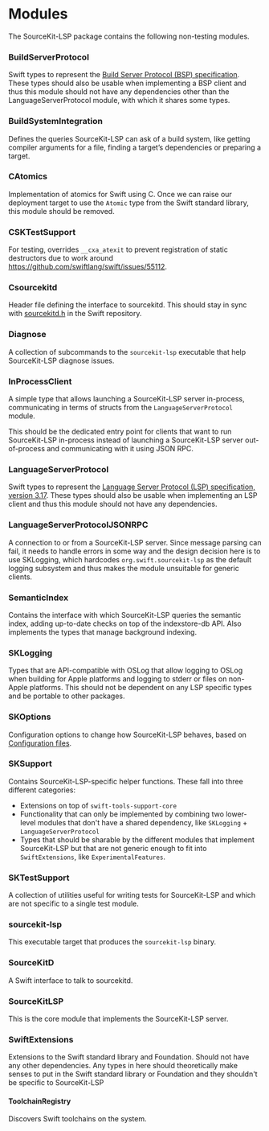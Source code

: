 # Modules

The SourceKit-LSP package contains the following non-testing modules.

### BuildServerProtocol

Swift types to represent the [Build Server Protocol (BSP) specification](https://build-server-protocol.github.io/docs/specification). These types should also be usable when implementing a BSP client and thus this module should not have any dependencies other than the LanguageServerProtocol module, with which it shares some types.

### BuildSystemIntegration

Defines the queries SourceKit-LSP can ask of a build system, like getting compiler arguments for a file, finding a target’s dependencies or preparing a target.

### CAtomics

Implementation of atomics for Swift using C. Once we can raise our deployment target to use the `Atomic` type from the Swift standard library, this module should be removed.

### CSKTestSupport

For testing, overrides `__cxa_atexit` to prevent registration of static destructors due to work around https://github.com/swiftlang/swift/issues/55112.


### Csourcekitd

Header file defining the interface to sourcekitd. This should stay in sync with [sourcekitd.h](https://github.com/swiftlang/swift/blob/main/tools/SourceKit/tools/sourcekitd/include/sourcekitd/sourcekitd.h) in the Swift repository.

### Diagnose

A collection of subcommands to the `sourcekit-lsp` executable that help SourceKit-LSP diagnose issues.

### InProcessClient

A simple type that allows launching a SourceKit-LSP server in-process, communicating in terms of structs from the `LanguageServerProtocol` module.

This should be the dedicated entry point for clients that want to run SourceKit-LSP in-process instead of launching a SourceKit-LSP server out-of-process and communicating with it using JSON RPC.

### LanguageServerProtocol

Swift types to represent the [Language Server Protocol (LSP) specification, version 3.17](https://microsoft.github.io/language-server-protocol/specifications/lsp/3.17/specification/). These types should also be usable when implementing an LSP client and thus this module should not have any dependencies.

### LanguageServerProtocolJSONRPC

A connection to or from a SourceKit-LSP server. Since message parsing can fail, it needs to handle errors in some way and the design decision here is to use SKLogging, which hardcodes `org.swift.sourcekit-lsp` as the default logging subsystem and thus makes the module unsuitable for generic clients.

### SemanticIndex

Contains the interface with which SourceKit-LSP queries the semantic index, adding up-to-date checks on top of the indexstore-db API. Also implements the types that manage background indexing.

### SKLogging

Types that are API-compatible with OSLog that allow logging to OSLog when building for Apple platforms and logging to stderr or files on non-Apple platforms. This should not be dependent on any LSP specific types and be portable to other packages.

### SKOptions

Configuration options to change how SourceKit-LSP behaves, based on [Configuration files](Configuration%20File.md).

### SKSupport

Contains SourceKit-LSP-specific helper functions. These fall into three different categories:
-  Extensions on top of `swift-tools-support-core`
- Functionality that can only be implemented by combining two lower-level modules that don't have a shared dependency, like `SKLogging` + `LanguageServerProtocol`
- Types that should be sharable by the different modules that implement SourceKit-LSP but that are not generic enough to fit into `SwiftExtensions`, like `ExperimentalFeatures`.

### SKTestSupport

A collection of utilities useful for writing tests for SourceKit-LSP and which are not specific to a single test module.

### sourcekit-lsp

This executable target that produces the `sourcekit-lsp` binary.

### SourceKitD

A Swift interface to talk to sourcekitd.

### SourceKitLSP

This is the core module that implements the SourceKit-LSP server.

### SwiftExtensions

Extensions to the Swift standard library and Foundation. Should not have any other dependencies. Any types in here should theoretically make senses to put in the Swift standard library or Foundation and they shouldn't be specific to SourceKit-LSP

#### ToolchainRegistry

Discovers Swift toolchains on the system.
